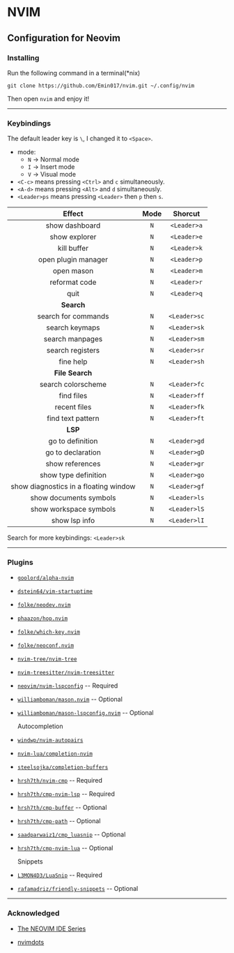 # NVIM
## Configuration for Neovim
### Installing
Run the following command in a terminal(*nix)

```shell
git clone https://github.com/Emin017/nvim.git ~/.config/nvim
```
Then open `nvim` and enjoy it!

---

### Keybindings

The default leader key is `\`, I changed it to `<Space>`.

- mode:
    - `N` -> Normal mode
    - `I` -> Insert mode
    - `V` -> Visual mode
- `<C-c>` means pressing `<Ctrl>` and `c` simultaneously.
- `<A-d>` means pressing `<Alt>` and `d` simultaneously.
- `<Leader>ps` means pressing `<Leader>` then `p` then `s`.

|               Effect                  |  Mode  |  Shorcut    |
| :-----------------------------------: | :----: | :---------: |
| show dashboard                        |   `N`  | `<Leader>a` |
| show explorer                         |   `N`  | `<Leader>e` |
| kill buffer                           |   `N`  | `<Leader>k` |
| open plugin manager                   |   `N`  | `<Leader>p` |
| open mason                            |   `N`  | `<Leader>m` |
| reformat code                         |   `N`  | `<Leader>r` |
| quit                                  |   `N`  | `<Leader>q` |
|              **Search**               |        |             |
| search for commands                   |   `N`  | `<Leader>sc`|
| search keymaps                        |   `N`  | `<Leader>sk`|
| search manpages                       |   `N`  | `<Leader>sm`|
| search registers                      |   `N`  | `<Leader>sr`|
| fine help                             |   `N`  | `<Leader>sh`|
|            **File Search**            |        |             |
| search colorscheme                    |   `N`  | `<Leader>fc`|
| find files                            |   `N`  | `<Leader>ff`|
| recent files                          |   `N`  | `<Leader>fk`|
| find text pattern                     |   `N`  | `<Leader>ft`|
|               **LSP**                 |        |             |
| go to definition                      |   `N`  | `<Leader>gd`|
| go to declaration                     |   `N`  | `<Leader>gD`|
| show references                       |   `N`  | `<Leader>gr`|
| show type definition                  |   `N`  | `<Leader>go`|
| show diagnostics in a floating window |   `N`  | `<Leader>gf`|
| show documents symbols                |   `N`  | `<Leader>ls`|
| show workspace symbols                |   `N`  | `<Leader>lS`|
| show lsp info                         |   `N`  | `<Leader>lI`|

Search for more keybindings: `<Leader>sk`

---
### Plugins
- [`goolord/alpha-nvim`](https://github.com/goolord/alpha-nvim)
- [`dstein64/vim-startuptime`](https://github.com/dstein64/vim-startuptime)
- [`folke/neodev.nvim`](https://github.com/folke/neodev.nvim)
- [`phaazon/hop.nvim`](https://github.com/phaazon/hop.nvim)
- [`folke/which-key.nvim`](https://github.com/folke/which-key.nvim)
- [`folke/neoconf.nvim`](https://github.com/folke/neoconf.nvim)
- [`nvim-tree/nvim-tree`](https://github.com/nvim-tree/nvim-tree.lua)
- [`nvim-treesitter/nvim-treesitter`](https://github.com/nvim-treesitter/nvim-treesitter)
- [`neovim/nvim-lspconfig`](https://github.com/neovim/nvim-lspconfig)             -- Required
- [`williamboman/mason.nvim`](https://github.com/williamboman/mason.nvim)           -- Optional
- [`williamboman/mason-lspconfig.nvim`](https://github.com/williamboman/mason-lspconfig.nvim) -- Optional

    Autocompletion
- [`windwp/nvim-autopairs`](https://github.com/windwp/nvim-autopairs)
- [`nvim-lua/completion-nvim`](https://github.com/nvim-lua/completion-nvim)
- [`steelsojka/completion-buffers`](https://github.com/steelsojka/completion-buffers)
- [`hrsh7th/nvim-cmp`](https://github.com/hrsh7th/nvim-cmp)         -- Required
- [`hrsh7th/cmp-nvim-lsp`](https://github.com/hrsh7th/cmp-nvim-lsp) -- Required
- [`hrsh7th/cmp-buffer`](https://github.com/hrsh7th/cmp-buffer) -- Optional
- [`hrsh7th/cmp-path`](https://github.com/hrsh7th/cmp-path) -- Optional
- [`saadparwaiz1/cmp_luasnip`](https://github.com/saadparwaiz1/cmp_luasnip) -- Optional
- [`hrsh7th/cmp-nvim-lua`](https://github.com/hrsh7th/cmp-nvim-lua) -- Optional

    Snippets
- [`L3MON4D3/LuaSnip`](https://github.com/L3MON4D3/LuaSnip) -- Required
- [`rafamadriz/friendly-snippets`](https://github.com/rafamadriz/friendly-snippets) -- Optional
---

### Acknowledged

- [The NEOVIM IDE Series](https://medium.com/@shaikzahid0713/the-neovim-series-32163eb1f5d0)

- [nvimdots](https://github.com/ayamir/nvimdots)
